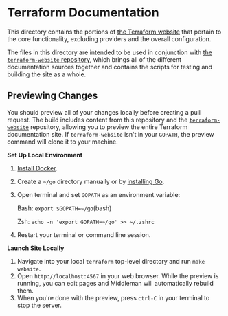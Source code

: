 # Terraform Documentation

This directory contains the portions of [the Terraform website](https://www.terraform.io/) that pertain to the
core functionality, excluding providers and the overall configuration.

The files in this directory are intended to be used in conjunction with
[the `terraform-website` repository](https://github.com/hashicorp/terraform-website), which brings all of the
different documentation sources together and contains the scripts for testing and building the site as
a whole.

## Previewing Changes

You should preview all of your changes locally before creating a pull request. The build includes content from this repository and the [`terraform-website`](https://github.com/hashicorp/terraform-website/) repository, allowing you to preview the entire Terraform documentation site. If `terraform-website` isn't in your `GOPATH`, the preview command will clone it to your machine.

**Set Up Local Environment**

1. [Install Docker](https://docs.docker.com/get-docker/).
2. Create a `~/go` directory manually or by [installing Go](https://golang.org/doc/install).
3. Open terminal and set `GOPATH` as an environment variable:

    Bash: `export $GOPATH=~/go`(bash)

    Zsh: `echo -n 'export GOPATH=~/go' >> ~/.zshrc`
4. Restart your terminal or command line session.

**Launch Site Locally**

1. Navigate into your local `terraform` top-level directory and run `make website`.
2. Open `http://localhost:4567` in your web browser. While the preview is running, you can edit pages and Middleman will automatically rebuild them.
3. When you're done with the preview, press `ctrl-C` in your terminal to stop the server.
